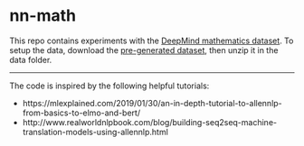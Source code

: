 # nn-math

This repo contains experiments with the [DeepMind mathematics dataset](https://github.com/deepmind/mathematics_dataset). To setup the data, download the [pre-generated dataset](https://console.cloud.google.com/storage/browser/mathematics-dataset), then unzip it in the data folder.

---

The code is inspired by the following helpful tutorials: 
<ul>
<li>https://mlexplained.com/2019/01/30/an-in-depth-tutorial-to-allennlp-from-basics-to-elmo-and-bert/
<li>http://www.realworldnlpbook.com/blog/building-seq2seq-machine-translation-models-using-allennlp.html
</ul>